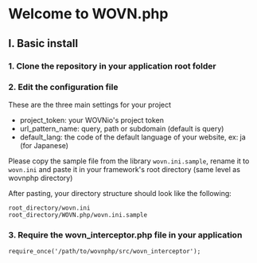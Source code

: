 # Welcome to WOVN.php

## I. Basic install
### 1. Clone the repository in your application root folder
### 2. Edit the configuration file
These are the three main settings for your project
 - project_token: your WOVNio's project token
 - url_pattern_name: query, path or subdomain (default is query)
 - default_lang: the code of the default language of your website, ex: ja (for Japanese)

Please copy the sample file from the library `wovn.ini.sample`, rename it to `wovn.ini` and paste it in your framework's root directory (same level as wovnphp directory)

After pasting, your directory structure should look like the following:
```
root_directory/wovn.ini
root_directory/WOVN.php/wovn.ini.sample
```

### 3. Require the wovn_interceptor.php file in your application
 `require_once('/path/to/wovnphp/src/wovn_interceptor');`
<!--
## Composer install
### 1. Require the package in your composer.json file
```
require: {
    "WOVNio/WOVN.php": "*"
}
```
### 2. Edit the configuration file
These are the two main settings for your project
 - project_token: your WOVNio's project token
 - url_pattern: query, path or subdomain (default is query)
 - default_lang: the code of the default language of your website, ex: ja (for Japanese)

Please copy the sample file from the library `wovn.ini.sample`, rename it as `wovn.ini` and paste it on your framework root directory (same level as wovnphp directory)
-->
